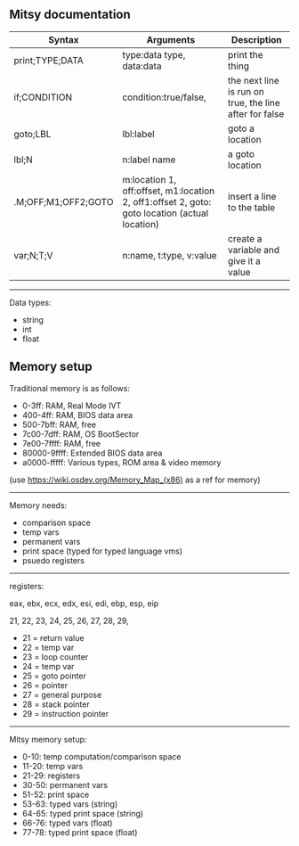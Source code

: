 ## Mitsy documentation

| Syntax | Arguments | Description |
| ----------- | ----------- | ----------- |
| print;TYPE;DATA | type:data type, data:data | print the thing |
| if;CONDITION | condition:true/false, | the next line is run on true, the line after for false |
| goto;LBL | lbl:label |  goto a location |
| lbl;N | n:label name | a goto location |
| .M;OFF;M1;OFF2;GOTO | m:location 1, off:offset, m1:location 2, off1:offset 2, goto: goto location (actual location) | insert a line to the table |
| var;N;T;V | n:name, t:type, v:value | create a variable and give it a value |

---

Data types:
 - string
 - int
 - float

## Memory setup

Traditional memory is as follows:
 - 0-3ff: RAM, Real Mode IVT
 - 400-4ff: RAM, BIOS data area
 - 500-7bff: RAM, free
 - 7c00-7dff: RAM, OS BootSector
 - 7e00-7ffff: RAM, free
 - 80000-9ffff: Extended BIOS data area
 - a0000-fffff: Various types, ROM area & video memory

(use https://wiki.osdev.org/Memory_Map_(x86) as a ref for memory)

---
Memory needs:
 - comparison space
 - temp vars
 - permanent vars
 - print space (typed for typed language vms)
 - psuedo registers

---
registers:

eax, ebx, ecx, edx, esi, edi, ebp, esp, eip

21,  22,  23,  24,  25,  26,  27,  28,  29,
 - 21 = return value
 - 22 = temp var
 - 23 = loop counter
 - 24 = temp var
 - 25 = goto pointer
 - 26 = pointer
 - 27 = general purpose
 - 28 = stack pointer
 - 29 = instruction pointer

---
Mitsy memory setup:
 - 0-10: temp computation/comparison space
 - 11-20: temp vars
 - 21-29: registers
 - 30-50: permanent vars
 - 51-52: print space
 - 53-63: typed vars (string)
 - 64-65: typed print space (string)
 - 66-76: typed vars (float)
 - 77-78: typed print space (float)
